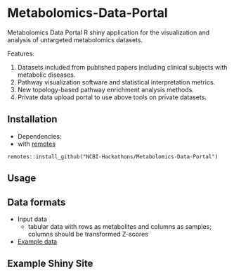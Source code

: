 # Metabolomics-Data-Portal
Metabolomics Data Portal R shiny application for the visualization and analysis of untargeted metabolomics datasets.

Features:
1. Datasets included from published papers including clinical subjects with metabolic diseases.
2. Pathway visualization software and statistical interpretation metrics.
3. New topology-based pathway enrichment analysis methods.
4. Private data upload portal to use above tools on private datasets.

## Installation
- Dependencies:
- with [remotes](https://cran.r-project.org/web/packages/remotes/index.html)
```{r}
remotes::install_github("NCBI-Hackathons/Metabolomics-Data-Portal")
```

## Usage


## Data formats
- Input data
  - tabular data with rows as metabolites and columns as samples; columns should be transformed Z-scores
- [Example data](https://github.com/NCBI-Hackathons/Metabolomics-Data-Portal/tree/master/data)



## Example Shiny Site



